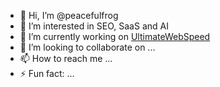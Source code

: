 - 👋 Hi, I’m @peacefulfrog
- 👀 I’m interested in SEO, SaaS and AI
- 🌱 I’m currently working on [UltimateWebSpeed](https://ultimatewebspeed.com)
- 💞️ I’m looking to collaborate on ...
- 📫 How to reach me ...
- ⚡ Fun fact: ...

<!---
peacefulfrog/peacefulfrog is a ✨ special ✨ repository because its `README.md` (this file) appears on your GitHub profile.
You can click the Preview link to take a look at your changes.
--->
